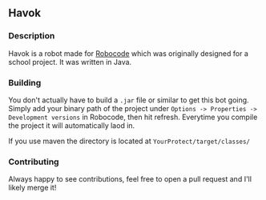 ## Havok

### Description
Havok is a robot made for [Robocode](http://robocode.sourceforge.net/) which was originally designed for a school project. It was written in Java.

### Building
You don't actually have to build a `.jar` file or similar to get this bot going. Simply add your binary path of the project under `Options -> Properties -> Development versions` in Robocode, then hit refresh. Everytime you compile the project it will automatically laod in.

If you use maven the directory is located at `YourProtect/target/classes/`

### Contributing
Always happy to see contributions, feel free to open a pull request and I'll likely merge it!
